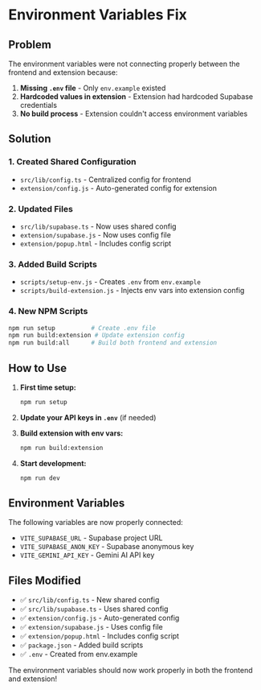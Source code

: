 # Environment Variables Fix

## Problem
The environment variables were not connecting properly between the frontend and extension because:

1. **Missing `.env` file** - Only `env.example` existed
2. **Hardcoded values in extension** - Extension had hardcoded Supabase credentials
3. **No build process** - Extension couldn't access environment variables

## Solution

### 1. Created Shared Configuration
- `src/lib/config.ts` - Centralized config for frontend
- `extension/config.js` - Auto-generated config for extension

### 2. Updated Files
- `src/lib/supabase.ts` - Now uses shared config
- `extension/supabase.js` - Now uses config file
- `extension/popup.html` - Includes config script

### 3. Added Build Scripts
- `scripts/setup-env.js` - Creates `.env` from `env.example`
- `scripts/build-extension.js` - Injects env vars into extension config

### 4. New NPM Scripts
```bash
npm run setup          # Create .env file
npm run build:extension # Update extension config
npm run build:all      # Build both frontend and extension
```

## How to Use

1. **First time setup:**
   ```bash
   npm run setup
   ```

2. **Update your API keys in `.env`** (if needed)

3. **Build extension with env vars:**
   ```bash
   npm run build:extension
   ```

4. **Start development:**
   ```bash
   npm run dev
   ```

## Environment Variables

The following variables are now properly connected:

- `VITE_SUPABASE_URL` - Supabase project URL
- `VITE_SUPABASE_ANON_KEY` - Supabase anonymous key  
- `VITE_GEMINI_API_KEY` - Gemini AI API key

## Files Modified

- ✅ `src/lib/config.ts` - New shared config
- ✅ `src/lib/supabase.ts` - Uses shared config
- ✅ `extension/config.js` - Auto-generated config
- ✅ `extension/supabase.js` - Uses config file
- ✅ `extension/popup.html` - Includes config script
- ✅ `package.json` - Added build scripts
- ✅ `.env` - Created from env.example

The environment variables should now work properly in both the frontend and extension!

